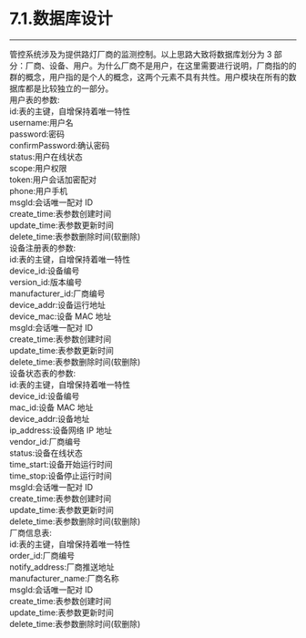 # 7.1.数据库设计

---

管控系统涉及为提供路灯厂商的监测控制。以上思路大致将数据库划分为 3 部分：厂商、设备、用户。为什么厂商不是用户，在这里需要进行说明，厂商指的的群的概念，用户指的是个人的概念，这两个元素不具有共性。用户模块在所有的数据库都是比较独立的一部分。<br>
用户表的参数:<br>
id:表的主键，自增保持着唯一特性<br>
username:用户名<br>
password:密码<br>
confirmPassword:确认密码<br>
status:用户在线状态<br>
scope:用户权限<br>
token:用户会话加密配对<br>
phone:用户手机<br>
msgId:会话唯一配对 ID<br>
create_time:表参数创建时间<br>
update_time:表参数更新时间<br>
delete_time:表参数删除时间(软删除)<br>
设备注册表的参数:<br>
id:表的主键，自增保持着唯一特性<br>
device_id:设备编号<br>
version_id:版本编号<br>
manufacturer_id:厂商编号<br>
device_addr:设备运行地址<br>
device_mac:设备 MAC 地址<br>
msgId:会话唯一配对 ID<br>
create_time:表参数创建时间<br>
update_time:表参数更新时间<br>
delete_time:表参数删除时间(软删除)<br>
设备状态表的参数:<br>
id:表的主键，自增保持着唯一特性<br>
device_id:设备编号<br>
mac_id:设备 MAC 地址<br>
device_addr:设备地址<br>
ip_address:设备网络 IP 地址<br>
vendor_id:厂商编号<br>
status:设备在线状态<br>
time_start:设备开始运行时间<br>
time_stop:设备停止运行时间<br>
msgId:会话唯一配对 ID<br>
create_time:表参数创建时间<br>
update_time:表参数更新时间<br>
delete_time:表参数删除时间(软删除)<br>
厂商信息表:<br>
id:表的主键，自增保持着唯一特性<br>
order_id:厂商编号<br>
notify_address:厂商推送地址<br>
manufacturer_name:厂商名称<br>
msgId:会话唯一配对 ID<br>
create_time:表参数创建时间<br>
update_time:表参数更新时间<br>
delete_time:表参数删除时间(软删除)<br>
